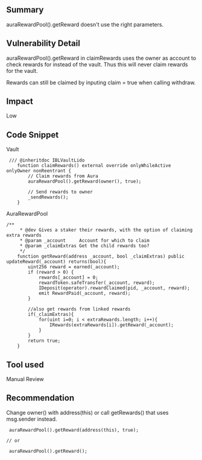 ## Summary

auraRewardPool().getReward doesn't use the right parameters.

## Vulnerability Detail

auraRewardPool().getReward in claimRewards uses the owner as account to check rewards for instead of the vault.
Thus this will never claim rewards for the vault.

Rewards can still be claimed by inputing claim = true when calling withdraw.

## Impact

Low

## Code Snippet

Vault
```solidity
 /// @inheritdoc IBLVaultLido
    function claimRewards() external override onlyWhileActive onlyOwner nonReentrant {
        // Claim rewards from Aura
        auraRewardPool().getReward(owner(), true);

        // Send rewards to owner
        _sendRewards();
    }
```

AuraRewardPool
```solidity
/**
     * @dev Gives a staker their rewards, with the option of claiming extra rewards
     * @param _account     Account for which to claim
     * @param _claimExtras Get the child rewards too?
     */
    function getReward(address _account, bool _claimExtras) public updateReward(_account) returns(bool){
        uint256 reward = earned(_account);
        if (reward > 0) {
            rewards[_account] = 0;
            rewardToken.safeTransfer(_account, reward);
            IDeposit(operator).rewardClaimed(pid, _account, reward);
            emit RewardPaid(_account, reward);
        }

        //also get rewards from linked rewards
        if(_claimExtras){
            for(uint i=0; i < extraRewards.length; i++){
                IRewards(extraRewards[i]).getReward(_account);
            }
        }
        return true;
    }
```

## Tool used

Manual Review

## Recommendation

Change owner() with address(this) or call getRewards() that uses msg.sender instead.

```solidity
 auraRewardPool().getReward(address(this), true);

// or

 auraRewardPool().getReward();
```
